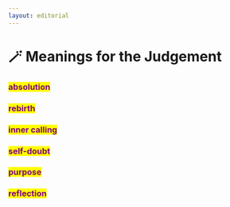 ```yaml
---
layout: editorial
---
```


# 🪄 Meanings for the Judgement

### <mark style="color:purple;"></mark>

### <mark style="color:purple;">absolution</mark>&#x20;

### <mark style="color:purple;">rebirth</mark>&#x20;

### <mark style="color:purple;">inner calling</mark>&#x20;

### <mark style="color:purple;">self-doubt</mark>&#x20;

### <mark style="color:purple;">purpose</mark>&#x20;

### <mark style="color:purple;">reflection</mark>

<mark style="color:purple;"></mark>
